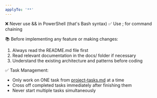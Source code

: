 ```yaml
---
applyTo: '**'
---
```

❌ Never use && in PowerShell (that's Bash syntax)
✅ Use ; for command chaining

📚 Before implementing any feature or making changes:
1. Always read the README.md file first
2. Read relevant documentation in the docs/ folder if necessary
3. Understand the existing architecture and patterns before coding

✅ Task Management:
- Only work on ONE task from [project-tasks.md](../../docs/project-tasks.md) at a time
- Cross off completed tasks immediately after finishing them
- Never start multiple tasks simultaneously


